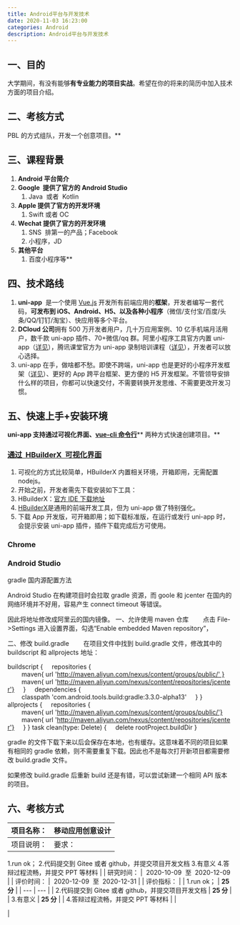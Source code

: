 ```yaml
---
title: Android平台与开发技术
date: 2020-11-03 16:23:00
categories: Android
description: Android平台与开发技术
---
```


## 一、目的

大学期间，有没有能够**有专业能力的项目实战**。希望在你的将来的简历中加入技术方面的项目介绍。

## 二、考核方式

PBL 的方式组队，开发一个创意项目。\*\*

## 三、课程背景

1. **Android 平台简介**
1. **Google  提供了官方的 Android Studio**
   1. Java  或者  Kotlin
1. **Apple 提供了官方的开发环境**
   1. Swift 或者 OC
1. **Wechat 提供了官方的开发环境**
   1. SNS  排第一的产品；Facebook
   1. 小程序，JD
1. **其他平台**
   1. 百度小程序等\*\*

## 四、技术路线

1. **uni-app**  是一个使用 [Vue.js](https://vuejs.org/) 开发所有前端应用的**框架**，开发者编写一套代码，**可发布到 iOS、Android、H5、以及各种小程序**（微信/支付宝/百度/头条/QQ/钉钉/淘宝）、快应用等多个平台。
1. **DCloud 公司**拥有 500 万开发者用户，几十万应用案例、10 亿手机端月活用户，数千款 uni-app 插件、70+微信/qq 群。阿里小程序工具官方内置 uni-app（[详见](https://docs.alipay.com/mini/ide/0.70-stable)），腾讯课堂官方为 uni-app 录制培训课程（[详见](https://ask.dcloud.net.cn/article/35640)），开发者可以放心选择。
1. uni-app 在手，做啥都不愁。即使不跨端，uni-app 也是更好的小程序开发框架（[详见](https://ask.dcloud.net.cn/article/35947)）、更好的 App 跨平台框架、更方便的 H5 开发框架。不管领导安排什么样的项目，你都可以快速交付，不需要转换开发思维、不需要更改开发习惯。

## 五、快速上手+安装环境

**uni-app 支持通过可视化界面、**[**vue-cli 命令行**](https://uniapp.dcloud.io/quickstart?id=%e9%80%9a%e8%bf%87vue-cli%e5%91%bd%e4%bb%a4%e8%a1%8c)** 两种方式快速创建项目。**

### [通过  HBuilderX  可视化界面](https://uniapp.dcloud.io/quickstart?id=_1-%e9%80%9a%e8%bf%87-hbuilderx-%e5%8f%af%e8%a7%86%e5%8c%96%e7%95%8c%e9%9d%a2)

1. 可视化的方式比较简单，HBuilderX 内置相关环境，开箱即用，无需配置 nodejs。
1. 开始之前，开发者需先下载安装如下工具：
1. HBuilderX：[官方 IDE 下载地址](https://www.dcloud.io/hbuilderx.html)
1. [HBuilderX](https://www.dcloud.io/hbuilderx.html)是通用的前端开发工具，但为 uni-app 做了特别强化。
1. 下载 App 开发版，可开箱即用；如下载标准版，在运行或发行 uni-app 时，会提示安装 uni-app 插件，插件下载完成后方可使用。

### Chrome

### Android Studio

gradle 国内源配置方法

Android Studio 在构建项目时会拉取 gradle 资源，而 goole 和 jcenter 在国内的网络环境并不好用，容易产生 connect timeout 等错误。

因此将地址修改成阿里云的国内镜像。
一、允许使用 maven 仓库
　　点击 File->Settings 进入设置界面，勾选“Enable embedded Maven repository”，

二、修改 build.gradle
　　在项目文件中找到 build.gradle 文件，修改其中的 buildscript 和 allprojects 地址：

buildscript {
    repositories {
        maven{ url 'http://maven.aliyun.com/nexus/content/groups/public/' }
        maven{ url 'http://maven.aliyun.com/nexus/content/repositories/jcenter'}
    }
    dependencies {
        classpath 'com.android.tools.build:gradle:3.3.0-alpha13'
    }
}
allprojects {
    repositories {
        maven{ url 'http://maven.aliyun.com/nexus/content/groups/public/'}
        maven{ url 'http://maven.aliyun.com/nexus/content/repositories/jcenter'}
    }
}
task clean(type: Delete) {
    delete rootProject.buildDir
}

gradle 的文件下载下来以后会保存在本地，也有缓存。这意味着不同的项目如果有相同的 gradle 依赖，则不需要重复下载。因此也不是每次打开新项目都需要修改 build.gradle 文件。

如果修改 build.gradle 后重新 build 还是有错，可以尝试新建一个相同 API 版本的项目。

## 六、考核方式

| 项目名称： | 移动应用创意设计 |
| ---------: | ---------------- |
| 项目说明： | 要求：           |

1.run ok； 2.代码提交到 Gitee 或者 github，并提交项目开发文档 3.有意义 4.答辩过程流畅，并提交 PPT 等材料 |
| 研究时间： |  2020-10-09  至  2020-12-09 |
| 评价时间： |  2020-12-09  至  2020-12-31 |
| 评价指标： | | 1.run ok； | **25 分** |
| --- | --- |
| 2.代码提交到 Gitee 或者 github，并提交项目开发文档 | **25 分** |
| 3.有意义 | **25 分** |
| 4.答辩过程流畅，并提交 PPT 等材料 |
|

|
